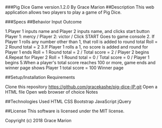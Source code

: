 ###Pig Dice Game
version.1.2.0
By Grace Marion
##Description
This web application allows two players to play a game of Pig Dice.

###Specs
##Behavior	Input	Outcome

  1.Player 1 inputs name and Player 2 inputs name, and clicks start button	Player 1: mercy / Player 2: victor / Click START	Goes to game console
  2. If Player 1 rolls any number other than 1, that roll is added to round total	Roll = 2	Round total = 2
  3.If Player 1 rolls a 1, no score is added and round for Player 1 ends	Roll = 1	Round total = 2 / Total score = 2 / Player 2 begins
  4.Repeat for Player 2	Roll = 1	Round total = 0 / Total score = 0 / Player 1 begins
  5.When a player's total score reaches 100 or more, game ends and winner page shows	Player 1 total score = 100	Winner page

##Setup/Installation Requirements

Clone this repository https://github.com/gracekashe/pig-dice-IP.git
Open a HTML file
Open web browser of choice
Notes

##Technologies Used
HTML
CSS
Bootstrap
JavaScript
jQuery

##License
This software is licensed under the MIT license.

Copyright (c) 2018 Grace Marion
